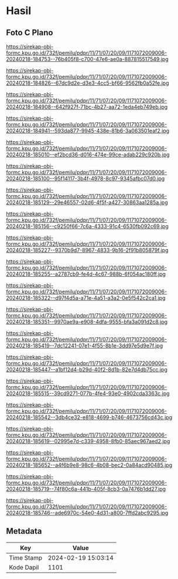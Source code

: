 # Hasil

## Foto C Plano

https://sirekap-obj-formc.kpu.go.id/732f/pemilu/pdpr/11/71/07/20/09/1171072009006-20240218-184753--76b405f8-c700-47e6-ae0a-887815517549.jpg

https://sirekap-obj-formc.kpu.go.id/732f/pemilu/pdpr/11/71/07/20/09/1171072009006-20240218-184826--67dc9d2e-d3e3-4cc5-bf66-9562fb0a52fe.jpg

https://sirekap-obj-formc.kpu.go.id/732f/pemilu/pdpr/11/71/07/20/09/1171072009006-20240218-184908--642f927f-71bc-4b27-aa72-1eda4eb749eb.jpg

https://sirekap-obj-formc.kpu.go.id/732f/pemilu/pdpr/11/71/07/20/09/1171072009006-20240218-184941--593da877-9945-438e-81b6-3a063501eaf2.jpg

https://sirekap-obj-formc.kpu.go.id/732f/pemilu/pdpr/11/71/07/20/09/1171072009006-20240218-185010--ef2bcd36-d016-474e-99ce-adab229c920b.jpg

https://sirekap-obj-formc.kpu.go.id/732f/pemilu/pdpr/11/71/07/20/09/1171072009006-20240218-185100--95f14117-3b4f-4978-8c97-9345afbc07d0.jpg

https://sirekap-obj-formc.kpu.go.id/732f/pemilu/pdpr/11/71/07/20/09/1171072009006-20240218-185129--29e46557-02d6-4f5f-a427-30863aa1285a.jpg

https://sirekap-obj-formc.kpu.go.id/732f/pemilu/pdpr/11/71/07/20/09/1171072009006-20240218-185156--c9250f66-7c6a-4333-91c4-6530fb092c69.jpg

https://sirekap-obj-formc.kpu.go.id/732f/pemilu/pdpr/11/71/07/20/09/1171072009006-20240218-185227--9370b9d7-8967-4833-9b16-2f91b805879f.jpg

https://sirekap-obj-formc.kpu.go.id/732f/pemilu/pdpr/11/71/07/20/09/1171072009006-20240218-185255--a2787cb9-fe4d-4c67-988b-6f054ac180ff.jpg

https://sirekap-obj-formc.kpu.go.id/732f/pemilu/pdpr/11/71/07/20/09/1171072009006-20240218-185322--d97f4d5a-a71e-4a51-a3a2-0e5f542c2ca1.jpg

https://sirekap-obj-formc.kpu.go.id/732f/pemilu/pdpr/11/71/07/20/09/1171072009006-20240218-185351--9970ae9a-e908-4dfa-9555-bfa3a091d2c8.jpg

https://sirekap-obj-formc.kpu.go.id/732f/pemilu/pdpr/11/71/07/20/09/1171072009006-20240218-185419--7dc12241-07e1-4f55-8b1e-3dd97e5d9e7f.jpg

https://sirekap-obj-formc.kpu.go.id/732f/pemilu/pdpr/11/71/07/20/09/1171072009006-20240218-185447--a1bf12d4-b29d-40f2-8d1b-82e7d4db75cc.jpg

https://sirekap-obj-formc.kpu.go.id/732f/pemilu/pdpr/11/71/07/20/09/1171072009006-20240218-185515--39cd9271-077b-4fe4-93e0-4902cda3363c.jpg

https://sirekap-obj-formc.kpu.go.id/732f/pemilu/pdpr/11/71/07/20/09/1171072009006-20240218-185542--3db4ce32-e818-4699-b746-4673756cd43c.jpg

https://sirekap-obj-formc.kpu.go.id/732f/pemilu/pdpr/11/71/07/20/09/1171072009006-20240218-185619--02995e7d-c339-4958-8fb0-85aec967aed2.jpg

https://sirekap-obj-formc.kpu.go.id/732f/pemilu/pdpr/11/71/07/20/09/1171072009006-20240218-185652--a4f6b9e8-98c6-4b08-bec2-0a84acd90485.jpg

https://sirekap-obj-formc.kpu.go.id/732f/pemilu/pdpr/11/71/07/20/09/1171072009006-20240218-185719--74f80c6a-441b-405f-8cb3-0a7476b1dd27.jpg

https://sirekap-obj-formc.kpu.go.id/732f/pemilu/pdpr/11/71/07/20/09/1171072009006-20240218-185746--ade6970c-54e0-4d31-a800-7ffd2abc9295.jpg


## Metadata

| Key        | Value               |
| ---------- | ------------------- |
| Time Stamp | 2024-02-19 15:03:14 |
| Kode Dapil | 1101                |



